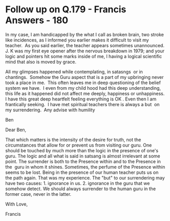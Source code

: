 # Follow up on Q.179 - Francis Answers - 180

In my case, I am handicapped by the what I call as broken brain, two stroke like incidences, as I informed you earlier makes it difficult to visit my teacher.&nbsp; As you said earlier, the teacher appears sometimes unannounced.&nbsp; J. K was my first eye opener after the nervous breakdown in 1979; and your logic and pointers hit some marks inside of me, I having a logical scientific mind that also is moved by grace.  

All my glimpses happened while contemplating, in satasngs&nbsp; or in chantings.&nbsp; Somehow the Guru aspect that is a part of my upbringing never took a place in me.&nbsp; This often leaves me in deep questioning of the belief system we have.&nbsp; I even from my child hood had this deep understanding, this life as it happened did not affect me deeply, happiness or unhappiness.&nbsp; I have this great deep heartfelt feeling everything is OK . Even then I am frantically seeking.&nbsp; I have met spiritual teachers there is always a but&nbsp; on my surrendering.&nbsp; Any advise with humility  

Ben

Dear Ben,

That which matters is the intensity of the desire for truth, not the circumstances that allow for or prevent us from visiting our guru. One should be touched by much more than the logic in the presence of one's guru. The logic and all what is said in satsang is almost irrelevant at some point. The surrender is both to the Presence within and to the Presence in the &nbsp;guru in whom it shines. Sometimes, the perfume of the Presence within seems to be lost. Being in the presence of our human teacher puts us on the path again. That was my experience. The "but" to our surrendering may have two causes: 1. ignorance in us. 2. ignorance in the guru that we somehow detect. We should always surrender to the human guru in the former case, never in the latter.

With Love,

Francis  

